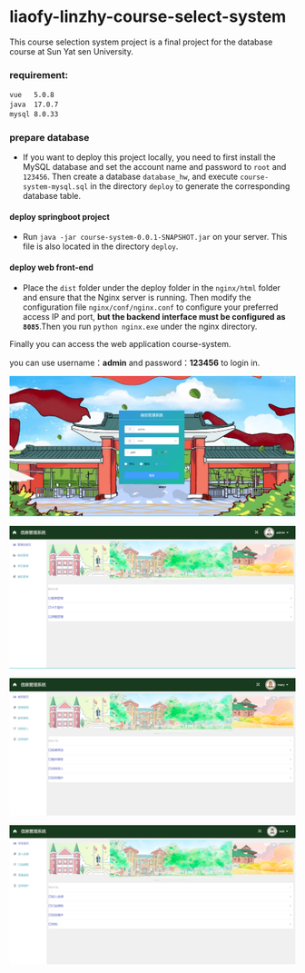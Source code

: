 # liaofy-linzhy-course-select-system
This course selection system project is a final project for the database course at Sun Yat sen University.

### requirement:

```txt
vue   5.0.8
java  17.0.7
mysql 8.0.33
```

### prepare database

- If you want to deploy this project locally, you need to first install the MySQL database and set the account name and password to `root` and `123456`. Then create a database `database_hw`, and execute `course-system-mysql.sql` in the directory `deploy` to generate the corresponding database table.

#### deploy springboot project

- Run `java -jar course-system-0.0.1-SNAPSHOT.jar` on your server. This file is also located in the directory `deploy`.

#### deploy web front-end

- Place the `dist` folder under the deploy folder in the `nginx/html` folder and ensure that the Nginx server is running. Then modify the configuration file `nginx/conf/nginx.conf` to configure your preferred access IP and port, **but the backend interface must be configured as `8085`**.Then you run `python nginx.exe` under the nginx directory.



Finally you can access the web application course-system.

you can use username：**admin**  and password：**123456** to login in.

![](./assets/login.png)

![](./assets/admin.png)

![](./assets/teacher.png)

![](./assets/student.png)

